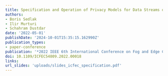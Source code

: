 ```yaml
---
title: Specification and Operation of Privacy Models for Data Streams on the Edge
authors:
- Boris Sedlak
- Ilir Murturi
- Schahram Dustdar
date: '2022-05-01'
publishDate: '2024-10-01T15:35:15.162990Z'
publication_types:
- paper-conference
publication: '*2022 IEEE 6th International Conference on Fog and Edge Computing (ICFEC)*'
doi: 10.1109/ICFEC54809.2022.00018
links:
url_slides: 'uploads/slides_icfec_specification.pdf'
---
```

